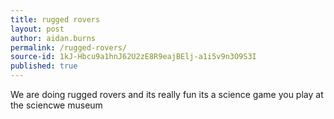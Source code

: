 ```yaml
---
title: rugged rovers
layout: post
author: aidan.burns
permalink: /rugged-rovers/
source-id: 1kJ-Hbcu9a1hnJ62U2zE8R9eajBElj-a1i5v9n3O9S3I
published: true
---
```

We are doing rugged rovers and its really fun its a science game you play at the sciencwe museum

